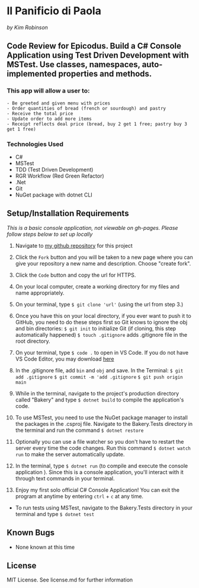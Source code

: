 # Il Panificio di Paola
_by Kim Robinson_

## Code Review for Epicodus. Build a C# Console Application using Test Driven Development with MSTest.  Use classes, namespaces, auto-implemented properties and methods.

###  This app will allow a user to:
    - Be greeted and given menu with prices
    - Order quantities of bread (french or sourdough) and pastry
    - Receive the total price
    - Update order to add more items
    - Receipt reflects deal price (bread, buy 2 get 1 free; pastry buy 3 get 1 free)

### Technologies Used

* C#
* MSTest
* TDD (Test Driven Development)
* RGR Workflow (Red Green Refactor)
* .Net
* Git
* NuGet package with dotnet CLI

## Setup/Installation Requirements

_This is a basic console application, not viewable on gh-pages. Please follow steps below to set up locally_

1. Navigate to [my github repository](https://github.com/kimmykokonut/Bakery.Solution) for this project 

2. Click the `Fork` button and  you will be taken to a new page where you can give your repository a new name and description. Choose "create fork".

3. Click the `Code` button and copy the url for HTTPS.

4. On your local computer, create a working directory for my files and name appropriately.

5. On your terminal, type `$ git clone 'url'` (using the url from step 3.)

6. Once you have this on your local directory, if you ever want to push it to GitHub, you need to do these steps first so Git knows to ignore the obj and bin directories:
`$ git init` to initialize Git (if cloning, this step automatically happened)
`$ touch .gitignore` adds .gitignore file in the root directory. 

7. On your terminal, type `$ code .` to open in VS Code.  If you do not have VS Code Editor, you may download [here](https://code.visualstudio.com/)

8. In the .gitignore file, add `bin` and `obj` and save.
In the Terminal:
`$ git add .gitignore`
`$ git commit -m 'add .gitignore`
`$ git push origin main`

9. While in the terminal, navigate to the project's production directory called "Bakery" and type `$ dotnet build` to compile the application's code.

10.  To use MSTest, you need to use the NuGet package manager to install the packages in the .csproj file.  Navigate to the Bakery.Tests directory in the terminal and run the command `$ dotnet restore`

11.  Optionally you can use a file watcher so you don't have to restart the server every time the code changes. Run this command `$ dotnet watch run` to make the server automatically update.

12. In the terminal, type `$ dotnet run` (to compile and execute the console application ). Since this is a console application, you'll interact with it through text commands in your terminal.

13. Enjoy my first solo official C# Console Application!  You can exit the program at anytime by entering `ctrl` + `c` at any time.

* To run tests using MSTest, navigate to the Bakery.Tests directory in your terminal and type `$ dotnet test`

## Known Bugs
* None known at this time

## License
MIT License. See license.md for further information